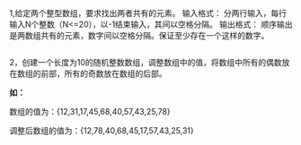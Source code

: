 1,给定两个整型数组，要求找出两者共有的元素。
输入格式：
	分两行输入，每行输入N个整数（N<=20），以-1结束输入，其间以空格分隔。
输出格式：
	顺序输出是两数组共有的元素，数字间以空格分隔。保证至少存在一个这样的数字。

```c


```



2，创建一个长度为10的随机整数数组，调整数组中的值，将数组中所有的偶数放在数组的前部，所有的奇数放在数组的后部。

**如：**

数组的值为：{12,31,17,45,68,40,57,43,25,78}

调整后数组的值为：{12,78,40,68,45,17,57,43,25,31}

```c


```


